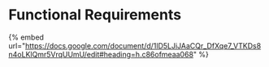 # Functional Requirements

{% embed url="https://docs.google.com/document/d/1lD5LJiJAaCQr_DfXqe7_VTKDs8n4oLKlQmr5VrqUUmU/edit#heading=h.c86ofmeaa068" %}

